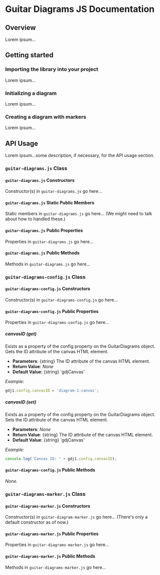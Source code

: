 # Guitar Diagrams JS Documentation

## Overview

Lorem ipsum...

## Getting started

### Importing the library into your project

Lorem ipsum...

### Initializing a diagram

Lorem ipsum...

### Creating a diagram with markers

Lorem ipsum...

## API Usage

Lorem ipsum...some description, if necessary, for the API usage section.

### `guitar-diagrams.js` Class

#### `guitar-diagrams.js` Constructors

Constructor(s) in `guitar-diagrams.js` go here...

#### `guitar-diagrams.js` Static Public Members

Static members in `guitar-diagrams.js` go here... (We might need to talk about how to handled these.)

#### `guitar-diagrams.js` Public Properties

Properties in `guitar-diagrams.js` go here...

#### `guitar-diagrams.js` Public Methods

Methods in `guitar-diagrams.js` go here...

### `guitar-diagrams-config.js` Class

#### `guitar-diagrams-config.js` Constructors

Constructor(s) in `guitar-diagrams-config.js` go here...

#### `guitar-diagrams-config.js` Public Properties

Properties in `guitar-diagrams-config.js` go here...

##### canvasID (get)

Exists as a property of the config property on the GuitarDiagrams object. Gets the ID attribute of the canvas HTML element.

- **Parameters**: {string} The ID attribute of the canvas HTML element.
- **Return Value**: _None_
- **Default Value**: {string} 'gdjCanvas'

_Example:_

```javascript
gdj1.config.canvasID = 'diagram-1-canvas';
```

##### canvasID (set)

Exists as a property of the config property on the GuitarDiagrams object. Sets the ID attribute of the canvas HTML element.

- **Parameters**: _None_
- **Return Value**: {string} The ID attribute of the canvas HTML element.
- **Default Value**: {string} 'gdjCanvas'

_Example:_

```javascript
console.log('Canvas ID: ' + gdj1.config.canvasID);
```

#### `guitar-diagrams-config.js` Public Methods

_None._

### `guitar-diagrams-marker.js` Class

#### `guitar-diagrams-marker.js` Constructors

Constructor(s) in `guitar-diagram-marker.js` go here... (There's only a default constructor as of now.)

#### `guitar-diagrams-marker.js` Public Properties

Properties in `guitar-diagrams-marker.js` go here...

#### `guitar-diagrams-marker.js` Public Methods

Methods in `guitar-diagrams-marker.js` go here...
